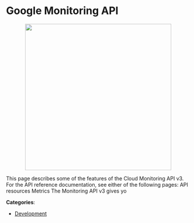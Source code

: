# Google Monitoring API
<p align="center">
    <img width="400" src="https://raw.githubusercontent.com/apis-list/apis-list/apis/google-monitoring-api/logo_256x256.png" />
</p>

This page describes some of the features of the Cloud Monitoring API v3. For the API reference documentation, see either of the following pages: API resources Metrics The Monitoring API v3 gives yo



**Categories**:

- [Development](https://github.com/apis-list/apis-list#development)



